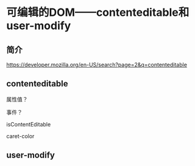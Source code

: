 # 可编辑的DOM——contenteditable和user-modify


## 简介

https://developer.mozilla.org/en-US/search?page=2&q=contenteditable

## contenteditable

属性值？

事件？

isContentEditable

caret-color

## user-modify